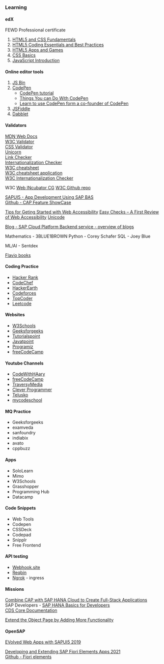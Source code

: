 ### Learning
#### edX
FEWD Professional certificate  
1. [HTML5 and CSS Fundamentals](https://www.edx.org/course/html5-and-css-fundamentals)  
2. [HTML5 Coding Essentials and Best Practices](https://www.edx.org/course/html5-coding-essentials-and-best-practices)  
3. [HTML5 Apps and Games](https://www.edx.org/course/html5-apps-and-games)  
4. [CSS Basics](https://www.edx.org/course/css-basics)  
5. [JavaScript Introduction](https://www.edx.org/course/javascript-introduction)  


#### Online editor tools
1. [JS Bin](https://jsbin.com/)
2. [CodePen](https://codepen.io/)  
   * [CodePen tutorial](https://css-tricks.com/video-screencasts/112-using-codepen/)  
   * [Things You can Do With CodePen](https://codepen.io/brentmiller/post/things-you-can-do-with-codepen)
   * [Learn to use CodePen form a co-founder of CodePen](https://youtu.be/vb9uYBtqmeM)  
3. [JSFiddle](https://jsfiddle.net/)  
4. [Dabblet](https://dabblet.com/)  

#### Validators
[MDN Web Docs](https://developer.mozilla.org/)  
[W3C Validator](https://validator.w3.org/)  
[CSS Validator](https://jigsaw.w3.org/css-validator/)  
[Unicorn](https://validator.w3.org/unicorn/)  
[Link Checker](https://validator.w3.org/checklink)  
[Internationalization Checker](https://validator.w3.org/i18n-checker/)  
[W3C cheatsheet](https://www.w3.org/2009/cheatsheet/)  
[W3C cheatsheet application](https://dev.w3.org/2009/cheatsheet/doc/)  
[W3C Internationalization Checker](https://validator.w3.org/i18n-checker/)


W3C
[Web INcubator CG](https://wicg.io/)
[W3C Github repo](https://github.com/w3c/)


[SAPUI5 - App Development Using SAP BAS](https://sapui5.hana.ondemand.com/#/topic/6bbad66475d040f39df6fbbaabe6f40f.html)  
[Github - CAP Feature ShowCase](https://github.com/SAP-samples/fiori-elements-feature-showcase)  


[Tips for Geting Started with Web Accessibility](https://www.w3.org/WAI/tips/)
[Easy Checks – A First Review of Web Accessibility](https://www.w3.org/WAI/test-evaluate/preliminary/)
[Unicode](https://www.w3.org/International/articles/definitions-characters/index.en#charsets)  

[Blog - SAP Cloud Platform Backend service - overview of blogs](https://blogs.sap.com/2019/02/19/sap-cloud-platform-backend-service-overview-of-blogs/)  


Mathematics - 3BLUE1BROWN
Python - Corey Schafer
SQL - Joey Blue

ML/AI - Sentdex

[Flavio books](https://flaviocopes.com/books/)

#### Coding Practice
- [Hacker Rank](https://www.hackerrank.com/)
- [CodeChef](https://www.codechef.com/)
- [HackerEarth](https://www.hackerearth.com/)
- [Codeforces](https://codeforces.com/)
- [TopCoder](https://www.topcoder.com/)
- [Leetcode](https://leetcode.com/)

#### Websites
- [W3Schools](https://www.w3schools.com/)
- [Geeksforgeeks](https://www.geeksforgeeks.org/)
- [Tutorialspoint](https://www.tutorialspoint.com/)
- [Javatpoint](https://www.javatpoint.com/)
- [Programiz](https://www.programiz.com/)
- [freeCodeCamp](https://www.freecodecamp.org/)


#### Youtube Channels
- [CodeWithHAary](https://www.youtube.com/@CodeWithHarry)
- [freeCodeCamp](https://www.youtube.com/@freecodecamp)
- [TraversyMedia](https://www.youtube.com/@TraversyMedia)
- [Clever Programmer](https://www.youtube.com/@CleverProgrammer)
- [Telusko](https://www.youtube.com/@Telusko)
- [mycodeschool](https://www.youtube.com/user/mycodeschool)



#### MQ Practice
- Geeksforgeeks
- examveda
- sanfoundry
- indiabix
- avato
- cppbuzz


#### Apps
- SoloLearn
- Mimo
- W3Schools
- Grasshopper
- Programming Hub
- Datacamp


#### Code Snippets
- Web Tools
- Codepen
- CSSDeck
- Codepad
- Snipplr
- Free Frontend

#### API testing
- [Webhook.site](https://webhook.site)  
- [Reqbin](https://reqbin.com/)  
- [Ngrok](https://ngrok.com/) - ingress  

#### Missions

[Combine CAP with SAP HANA Cloud to Create Full-Stack Applications](https://developers.sap.com/mission.hana-cloud-cap.html)  
SAP Developers - [SAP HANA Basics for Developers](https://www.youtube.com/playlist?list=PL6RpkC85SLQAPHYG1x6IEu_exE5pa0UK_)  
[CDS Core Documentation](https://help.sap.com/docs/btp/sap-business-technology-platform/core-data-and-services-cds-language-reference-documentation)  

[Extend the Object Page by Adding More Functionality](https://developers.sap.com/tutorials/fiori-tools-cap-modify-object-page.html)  


#### OpenSAP
[EVolved Web Apps with SAPUI5 2019](https://open.sap.com/courses/ui52)  

[Developing and Extending SAP Fiori Elements Apps 2021](https://open.sap.com/courses/fiori-ea1)  
[Github - Fiori elements](https://github.com/SAP-samples/fiori-elements-opensap)  

